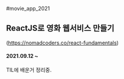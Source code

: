 #movie_app_2021
## ReactJS로 영화 웹서비스 만들기
(https://nomadcoders.co/react-fundamentals)

#### 2021.09.12 ~ 

TIL에 배운거 정리중.



<!--  Git push 메시지 -->
<!-- 

git add .
git commit -m "커밋메시지"
git push origin master
 -->